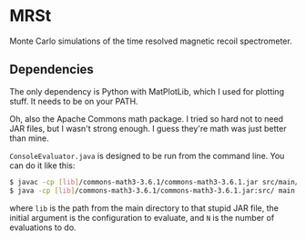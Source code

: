 # MRSt

Monte Carlo simulations of the time resolved magnetic recoil spectrometer.

## Dependencies

The only dependency is Python with MatPlotLib, which I used for plotting stuff. It needs
to be on your PATH.

Oh, also the Apache Commons math package. I tried so hard not to need JAR files, but I
wasn't strong enough. I guess they're math was just better than mine.

`ConsoleEvaluator.java` is designed to be run from the command line. You can do it like
this:
~~~~bash
$ javac -cp [lib]/commons-math3-3.6.1/commons-math3-3.6.1.jar src/main/*.java
$ java -cp [lib]/commons-math3-3.6.1/commons-math3-3.6.1.jar:src/ main.ConsoleEvaluator [low|med|high] [N]
~~~~
where `lib` is the path from the main directory to that stupid JAR file, the initial
argument is the configuration to evaluate, and `N` is the number of evaluations to do.
